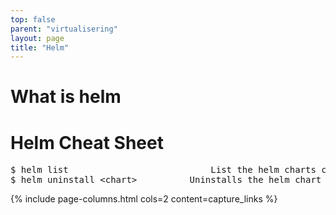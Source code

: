 ```yaml
---
top: false
parent: "virtualisering"
layout: page
title: "Helm"
---
```


# What is helm

# Helm Cheat Sheet

<pre>
$ helm list                           List the helm charts currently in use
$ helm uninstall &#60;chart&#62;          Uninstalls the helm chart from Kubernetes or Openshift
</pre>

{% include page-columns.html cols=2 content=capture_links %}
